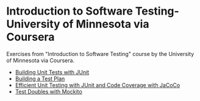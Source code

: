 # Introduction to Software Testing- University of Minnesota via Coursera
Exercises from "Introduction to Software Testing" course by the University of Minnesota via Coursera.

- [Building Unit Tests with JUnit](./building_unit_test/README.md)
- [Building a Test Plan](./TestPlan/README.md)
- [Efficient Unit Testing with JUnit and Code Coverage with JaCoCo](./CoffeeMaker/README.md)
- [Test Doubles with Mockito](./TestDoubles/README.md)
